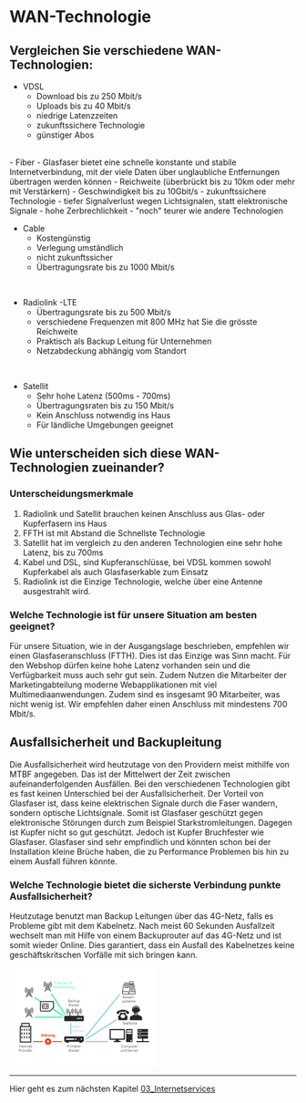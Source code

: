 # WAN-Technologie
 
## Vergleichen Sie verschiedene WAN-Technologien:
 
- VDSL
   - Download bis zu 250 Mbit/s
   - Uploads bis zu 40 Mbit/s
   - niedrige Latenzzeiten
   - zukunftssichere Technologie
   - günstiger Abos
<br>
- Fiber
  - Glasfaser bietet eine schnelle konstante und stabile Internetverbindung, mit der viele Daten über unglaubliche Entfernungen übertragen werden können
  - Reichweite (überbrückt bis zu 10km oder mehr mit Verstärkern)
  - Geschwindigkeit bis zu 10Gbit/s
  - zukunftssichere Technologie
  - tiefer Signalverlust wegen Lichtsignalen, statt elektronische Signale
  - hohe Zerbrechlichkeit
  - "noch" teurer wie andere Technologien
  
  <br>
 
- Cable
  - Kostengünstig
  - Verlegung umständlich
  - nicht zukunftssicher
  - Übertragungsrate bis zu 1000 Mbit/s
 
<br>
 
- Radiolink -LTE
  - Übertragungsrate bis zu 500 Mbit/s
  - verschiedene Frequenzen mit 800 MHz hat Sie die grösste Reichweite
  - Praktisch als Backup Leitung für Unternehmen
  - Netzabdeckung abhängig vom Standort
 
<br>
 
- Satellit
   - Sehr hohe Latenz (500ms - 700ms)
   - Übertragungsraten bis zu  150 Mbit/s
   - Kein Anschluss notwendig ins Haus
   - Für ländliche Umgebungen geeignet
 
## Wie unterscheiden sich diese WAN-Technologien zueinander?
### Unterscheidungsmerkmale
1.    Radiolink und Satellit brauchen keinen Anschluss aus Glas- oder Kupferfasern ins Haus
2.    FFTH ist mit Abstand die Schnellste Technologie
3.    Satellit hat im vergleich zu den anderen Technologien eine sehr hohe Latenz, bis zu 700ms
4.    Kabel und DSL, sind Kupferanschlüsse, bei VDSL kommen sowohl Kupferkabel als auch Glasfaserkable zum Einsatz
5.    Radiolink ist die Einzige Technologie, welche über eine Antenne ausgestrahlt wird.
 
### Welche Technologie ist für unsere Situation am besten geeignet?
 
Für unsere Situation, wie in der Ausgangslage beschrieben, empfehlen wir einen Glasfaseranschluss (FTTH). Dies ist das Einzige was Sinn macht. Für den Webshop dürfen keine hohe Latenz vorhanden sein und die Verfügbarkeit muss auch sehr gut sein. Zudem Nutzen die Mitarbeiter der Marketingabteilung moderne Webapplikationen mit viel Multimediaanwendungen. Zudem sind es insgesamt 90 Mitarbeiter, was nicht wenig ist. Wir empfehlen daher einen Anschluss mit mindestens 700 Mbit/s.
 
## Ausfallsicherheit und Backupleitung
 
Die Ausfallsicherheit wird heutzutage von den Providern meist mithilfe von MTBF angegeben. Das ist der Mittelwert der Zeit zwischen aufeinanderfolgenden Ausfällen. Bei den verschiedenen Technologien gibt es fast keinen Unterschied bei der Ausfallsicherheit. Der Vorteil von Glasfaser ist, dass keine elektrischen Signale durch die Faser wandern, sondern optische Lichtsignale. Somit ist Glasfaser geschützt gegen elektronische Störungen durch zum Beispiel Starkstromleitungen. Dagegen ist Kupfer nicht so gut geschützt. Jedoch ist Kupfer Bruchfester wie Glasfaser. Glasfaser sind sehr empfindlich und könnten schon bei der Installation kleine Brüche haben, die zu Performance Problemen bis hin zu einem Ausfall führen könnte.
 
### Welche Technologie bietet die sicherste Verbindung punkte Ausfallsicherheit?
 
Heutzutage benutzt man Backup Leitungen über das 4G-Netz, falls es Probleme gibt mit dem Kabelnetz. Nach meist 60 Sekunden Ausfallzeit wechselt man mit Hilfe von einem Backuprouter auf das 4G-Netz und ist somit wieder Online. Dies garantiert, dass ein Ausfall des Kabelnetzes keine geschäftskritschen Vorfälle mit sich bringen kann.
 
![Backup Router](/Bilder/Backup_Router.png)

---
Hier geht es zum nächsten Kapitel [03_Internetservices](../03_Internetservices/README.md)
